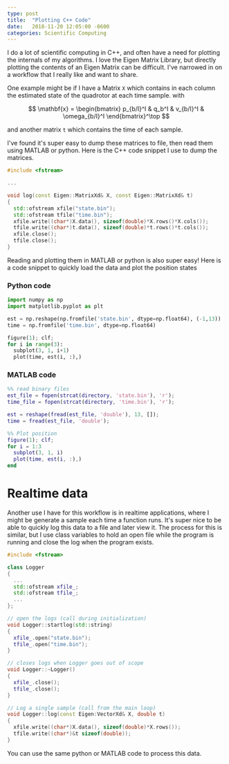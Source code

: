 ```yaml
---
type: post
title:  "Plotting C++ Code"
date:   2018-11-20 12:05:00 -0600
categories: Scientific Computing
---
```


I do a lot of scientific computing in C++, and often have a need for plotting the internals of my algorithms.  I love the Eigen Matrix Library, but directly plotting the contents of an Eigen Matrix can be difficult.  I've narrowed in on a workflow that I really like and want to share.

One example might be if I have a Matrix `X` which contains in each column the estimated state of the quadrotor at each time sample. with

$$
\mathbf{x} = \begin{bmatrix} p_{b/I}^I & q_b^I & v_{b/I}^I & \omega_{b/I}^I \end{bmatrix}^\top
$$

and another matrix `t` which contains the time of each sample.

I've found it's super easy to dump these matrices to file, then read them using MATLAB or python.  Here is the C++ code snippet I use to dump the matrices.

```C++
#include <fstream>

...

void log(const Eigen::MatrixXd& X, const Eigen::MatrixXd& t)
{
  std::ofstream xfile("state.bin");
  std::ofstream tfile("time.bin");
  xfile.write((char*)X.data(), sizeof(double)*X.rows()*X.cols());
  tfile.write((char*)t.data(), sizeof(double)*t.rows()*t.cols());
  xfile.close();
  tfile.close();
}
```

Reading and plotting them in MATLAB or python is also super easy!  Here is a code snippet to quickly load the data and plot the position states

### Python code
```py
import numpy as np
import matplotlib.pyplot as plt

est = np.reshape(np.fromfile('state.bin', dtype=np.float64), (-1,13))
time = np.fromfile('time.bin', dtype=np.float64)

figure(1); clf;
for i in range(3):
  subplot(3, 1, i+1)
  plot(time, est(i, :),)
```

### MATLAB code
``` matlab
%% read binary files
est_file = fopen(strcat(directory, 'state.bin'), 'r');
time_file = fopen(strcat(directory, 'time.bin'), 'r');

est = reshape(fread(est_file, 'double'), 13, []);
time = fread(est_file, 'double');

%% Plot position
figure(1); clf;
for i = 1:3
  subplot(3, 1, i)
  plot(time, est(i, :),)
end
```

# Realtime data
Another use I have for this workflow is in realtime applications, where I might be generate a sample each time a function runs.  It's super nice to be able to quickly log this data to a file and later view it.  The process for this is similar, but I use class variables to hold an open file while the program is running and close the log when the program exists.

```C++
#include <fstream>

class Logger
{
  ...
  std::ofstream xfile_;
  std::ofstream tfile_;
  ...
};

// open the logs (call during initialization)
void Logger::startlog(std::string)
{
  xfile_.open("state.bin");
  tfile_.open("time.bin");
}

// closes logs when Logger goes out of scope
void Logger::~Logger()
{
  xfile_.close();
  tfile_.close();
}

// Log a single sample (call from the main loop)
void Logger::log(const Eigen:VectorXd& X, double t)
{
  xfile.write((char*)X.data(), sizeof(double)*X.rows());
  tfile.write((char*)&t sizeof(double));
}
```

You can use the same python or MATLAB code to process this data.
